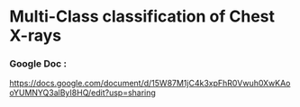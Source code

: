 # Multi-Class classification of Chest X-rays 
### Google Doc :
https://docs.google.com/document/d/15W87M1jC4k3xpFhR0Vwuh0XwKAooYUMNYQ3alByI8HQ/edit?usp=sharing
